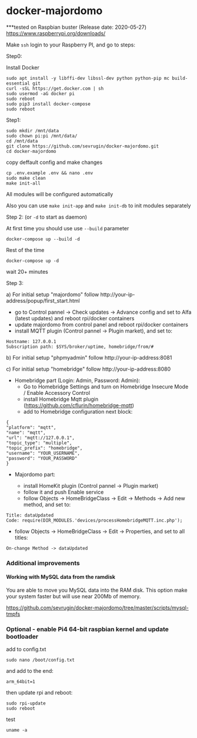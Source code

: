 # docker-majordomo

***tested on Raspbian buster (Release date: 2020-05-27)
https://www.raspberrypi.org/downloads/

Make `ssh` login to your Raspberry PI, and go to steps:

Step0:

Install Docker

```
sudo apt install -y libffi-dev libssl-dev python python-pip mc build-essential git
curl -sSL https://get.docker.com | sh
sudo usermod -aG docker pi
sudo reboot
sudo pip3 install docker-compose
sudo reboot
```

Step1: 

```
sudo mkdir /mnt/data
sudo chown pi:pi /mnt/data/
cd /mnt/data
git clone https://github.com/sevrugin/docker-majordomo.git
cd docker-majordomo
```
copy deffault config and make changes
```
cp .env.example .env && nano .env
sudo make clean
make init-all
```
All modules will be configured automatically

Also you can use `make init-app` and `make init-db` to init modules separately

Step 2: (or `-d` to start as daemon)

At first time you should use use `--build` parameter

```
docker-compose up --build -d
```
Rest of the time
```
docker-compose up -d
```

wait 20+ minutes

Step 3:

a) For initial setup "majordomo" follow http://your-ip-address/popup/first_start.html

- go to Control pannel -> Check updates -> Advance config and set to Alfa (latest updates) and reboot rpi/docker containers
- update majordomo from control panel and reboot rpi/docker containers
- install MQTT plugin (Control pannel -> Plugin market), and set to:
	
```
Hostname: 127.0.0.1
Subscription path: $SYS/broker/uptime, homebridge/from/#
```

b) For initial setup "phpmyadmin" follow http://your-ip-address:8081

c) For initial setup "homebridge" follow http://your-ip-address:8080

- Homebridge part (Login: Admin, Password: Admin):
	- Go to Homebridge Settings and turn on Homebridge Insecure Mode / Enable Accessory Control
	- install Homebridge Mqtt plugin (https://github.com/cflurin/homebridge-mqtt)
	- add to Homebridge configuration next block:
```
{
"platform": "mqtt",
"name": "mqtt",
"url": "mqtt://127.0.0.1",
"topic_type": "multiple",
"topic_prefix": "homebridge",
"username": "YOUR_USERNAME",
"password": "YOUR_PASSWORD"
}
```
- Majordomo part:

	- install HomeKit plugin (Control pannel -> Plugin market)
	- follow it and push Enable service
	- follow Objects -> HomeBridgeClass -> Edit -> Methods -> Add new method, and set to:
```
Title: dataUpdated
Code: require(DIR_MODULES.'devices/processHomebridgeMQTT.inc.php');
```

- follow Objects -> HomeBridgeClass -> Edit -> Properties, and set to all titles:

```
On-change Method -> dataUpdated
```

### Additional improvements

#### Working with MySQL data from the ramdisk

You are able to move you MySQL data into the RAM disk. This option make your system faster but will use near 200Mb of memory.

https://github.com/sevrugin/docker-majordomo/tree/master/scripts/mysql-tmpfs

### Optional - enable Pi4 64-bit raspbian kernel and update bootloader

add to config.txt

```
sudo nano /boot/config.txt
```

and add to the end:

```
arm_64bit=1
```

then update rpi and reboot:

```
sudo rpi-update
sudo reboot
```

test

```
uname -a
```
